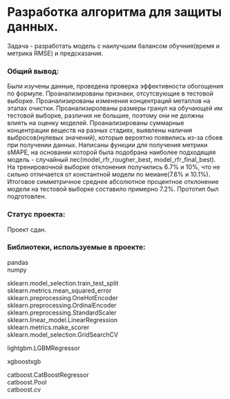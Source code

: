 # Разработка алгоритма для защиты данных.

Задача - разработать модель с наилучшим балансом обучния(время и метрика RMSE) и предсказания.  

### Общий вывод:

Были изучены данные, проведена проверка эффективности обогощения по формуле. Проанализированы признаки, отсутсвующие в тестовой выборке. Проанализированы изменения концентраций металлов на этапах очистки. Проанализиролваны размеры гранул на обучающей им тестовой выборке, различия не большие, поэтому они не должны влиять на оценку моделей. Проанализированы суммарные концентрации веществ на разных стадиях, выявлены наличия выбросов(нулевых значений), которые вероятно появились из-за сбоев при получении данных. Написаны функции для получения метрики sMAPE, на основании которой была подобрана наиболее подходящяя модель - случайный лес(model_rfr_rougher_best, model_rfr_final_best). На тренировочной выборке отклонения получились 6.7% и 10%, что не сильно отличается от константной модели по меиане(7.6% и 10.1%). Итоговое симметричное среднее абсолютное процентное отклонение модели на тестовой выборке составило примерно 7.2%. Прототип был подготовлен.  

### Статус проекта:

Проект сдан.  

### Библиотеки, используемые в проекте:

pandas  
numpy  

sklearn.model_selection.train_test_split  
sklearn.metrics.mean_squared_error  
sklearn.preprocessing.OneHotEncoder  
sklearn.preprocessing.OrdinalEncoder  
sklearn.preprocessing.StandardScaler  
sklearn.linear_model.LinearRegression  
sklearn.metrics.make_scorer  
sklearn.model_selection.GridSearchCV  

lightgbm.LGBMRegressor  

xgboostxgb  

catboost.CatBoostRegressor  
catboost.Pool  
catboost.cv  
